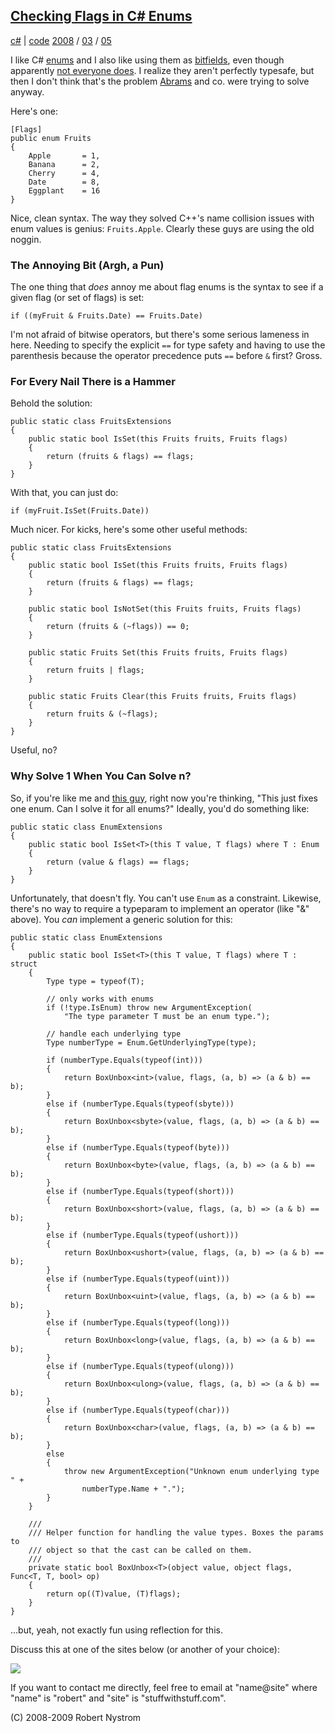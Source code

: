 
## [Checking Flags in C# Enums](http://journal.stuffwithstuff.com/2008/03/05/checking-flags-in-c-enums/ "Checking Flags in C# Enums")


[c#](http://journal.stuffwithstuff.com/category/c/ "View all posts in c#") | [code](http://journal.stuffwithstuff.com/category/code/ "View all posts in code") [2008](http://journal.stuffwithstuff.com/2008/ "year") / [03](http://journal.stuffwithstuff.com/2008/03/ "month") / [05](http://journal.stuffwithstuff.com/2008/03/05/)


I like C# [enums][45] and I also like using them as [bitfields][46], even
though apparently [not everyone does](http://cleveralias.blogs.com/thought_spearmints/2004/01/more_c_enum_wac.html). I realize they aren't perfectly
typesafe, but then I don't think that's the problem [Abrams](http://blogs.msdn.com/brada/) and co. were
trying to solve anyway.

   [45]: http://msdn2.microsoft.com/en-us/library/sbbt4032(VS.80).aspx
   [46]: http://msdn2.microsoft.com/en-us/library/system.flagsattribute(VS.80).aspx

Here's one:



    [Flags]
    public enum Fruits
    {
        Apple       = 1,
        Banana      = 2,
        Cherry      = 4,
        Date        = 8,
        Eggplant    = 16
    }

Nice, clean syntax. The way they solved C++'s name collision issues with enum
values is genius: `Fruits.Apple`. Clearly these guys are using the old noggin.

### The Annoying Bit (Argh, a Pun)

The one thing that _does_ annoy me about flag enums is the syntax to see if a
given flag (or set of flags) is set:



    if ((myFruit & Fruits.Date) == Fruits.Date)

I'm not afraid of bitwise operators, but there's some serious lameness in
here. Needing to specify the explicit `==` for type safety and having to use
the parenthesis because the operator precedence puts `==` before `&` first?
Gross.

### For Every Nail There is a Hammer

Behold the solution:



    public static class FruitsExtensions
    {
        public static bool IsSet(this Fruits fruits, Fruits flags)
        {
            return (fruits & flags) == flags;
        }
    }

With that, you can just do:



    if (myFruit.IsSet(Fruits.Date))

Much nicer. For kicks, here's some other useful methods:



    public static class FruitsExtensions
    {
        public static bool IsSet(this Fruits fruits, Fruits flags)
        {
            return (fruits & flags) == flags;
        }

        public static bool IsNotSet(this Fruits fruits, Fruits flags)
        {
            return (fruits & (~flags)) == 0;
        }

        public static Fruits Set(this Fruits fruits, Fruits flags)
        {
            return fruits | flags;
        }

        public static Fruits Clear(this Fruits fruits, Fruits flags)
        {
            return fruits & (~flags);
        }
    }

Useful, no?

### Why Solve 1 When You Can Solve n?

So, if you're like me and [this guy](http://devlicious.com/blogs/christopher_bennage/archive/2007/09/13/my-new-little-friend-enum-lt-t-gt.aspx), right now you're thinking, "This
just fixes one enum. Can I solve it for all enums?" Ideally, you'd do
something like:



    public static class EnumExtensions
    {
        public static bool IsSet<T>(this T value, T flags) where T : Enum
        {
            return (value & flags) == flags;
        }
    }

Unfortunately, that doesn't fly. You can't use `Enum` as a constraint.
Likewise, there's no way to require a typeparam to implement an operator (like
"&" above). You _can_ implement a generic solution for this:



    public static class EnumExtensions
    {
        public static bool IsSet<T>(this T value, T flags) where T : struct
        {
            Type type = typeof(T);

            // only works with enums
            if (!type.IsEnum) throw new ArgumentException(
                "The type parameter T must be an enum type.");

            // handle each underlying type
            Type numberType = Enum.GetUnderlyingType(type);

            if (numberType.Equals(typeof(int)))
            {
                return BoxUnbox<int>(value, flags, (a, b) => (a & b) == b);
            }
            else if (numberType.Equals(typeof(sbyte)))
            {
                return BoxUnbox<sbyte>(value, flags, (a, b) => (a & b) == b);
            }
            else if (numberType.Equals(typeof(byte)))
            {
                return BoxUnbox<byte>(value, flags, (a, b) => (a & b) == b);
            }
            else if (numberType.Equals(typeof(short)))
            {
                return BoxUnbox<short>(value, flags, (a, b) => (a & b) == b);
            }
            else if (numberType.Equals(typeof(ushort)))
            {
                return BoxUnbox<ushort>(value, flags, (a, b) => (a & b) == b);
            }
            else if (numberType.Equals(typeof(uint)))
            {
                return BoxUnbox<uint>(value, flags, (a, b) => (a & b) == b);
            }
            else if (numberType.Equals(typeof(long)))
            {
                return BoxUnbox<long>(value, flags, (a, b) => (a & b) == b);
            }
            else if (numberType.Equals(typeof(ulong)))
            {
                return BoxUnbox<ulong>(value, flags, (a, b) => (a & b) == b);
            }
            else if (numberType.Equals(typeof(char)))
            {
                return BoxUnbox<char>(value, flags, (a, b) => (a & b) == b);
            }
            else
            {
                throw new ArgumentException("Unknown enum underlying type " +
                    numberType.Name + ".");
            }
        }

        ///
        /// Helper function for handling the value types. Boxes the params to
        /// object so that the cast can be called on them.
        ///
        private static bool BoxUnbox<T>(object value, object flags, Func<T, T, bool> op)
        {
            return op((T)value, (T)flags);
        }
    }

…but, yeah, not exactly fun using reflection for this.

Discuss this at one of the sites below (or another of your choice):

[ ![](http://cdn.stumble-upon.com/images/120x20_su_white.gif)][51]

   [51]: http://www.stumbleupon.com/submit?url=http://journal.stuffwithstuff.com%26title%3DThe%2BArticle%2BTitle

If you want to contact me directly, feel free to email at "name@site" where
"name" is "robert" and "site" is "stuffwithstuff.com".

(C) 2008-2009 Robert Nystrom



